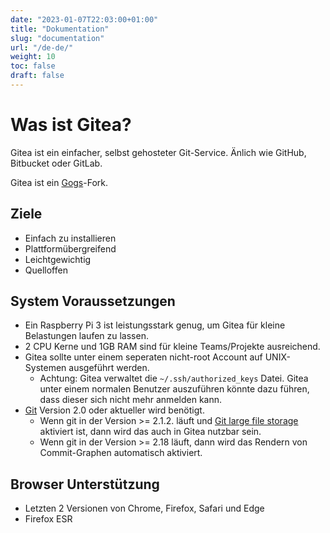 ```yaml
---
date: "2023-01-07T22:03:00+01:00"
title: "Dokumentation"
slug: "documentation"
url: "/de-de/"
weight: 10
toc: false
draft: false
---
```


# Was ist Gitea?

Gitea ist ein einfacher, selbst gehosteter Git-Service. Änlich wie GitHub, Bitbucket oder GitLab.

Gitea ist ein [Gogs](http://gogs.io)-Fork.

## Ziele

* Einfach zu installieren
* Plattformübergreifend
* Leichtgewichtig
* Quelloffen

## System Voraussetzungen

* Ein Raspberry Pi 3 ist leistungsstark genug, um Gitea für kleine Belastungen laufen zu lassen.
* 2 CPU Kerne und 1GB RAM sind für kleine Teams/Projekte ausreichend.
* Gitea sollte unter einem seperaten nicht-root Account auf UNIX-Systemen ausgeführt werden.
  * Achtung: Gitea verwaltet die `~/.ssh/authorized_keys` Datei. Gitea unter einem normalen Benutzer auszuführen könnte dazu führen, dass dieser sich nicht mehr anmelden kann.
* [Git](https://git-scm.com/) Version 2.0 oder aktueller wird benötigt.
  * Wenn git in der Version >= 2.1.2. läuft und [Git large file storage](https://git-lfs.github.com/) aktiviert ist, dann wird das auch in Gitea nutzbar sein.
  * Wenn git in der Version >= 2.18 läuft, dann wird das Rendern von Commit-Graphen automatisch aktiviert.

## Browser Unterstützung

* Letzten 2 Versionen von Chrome, Firefox, Safari und Edge
* Firefox ESR
